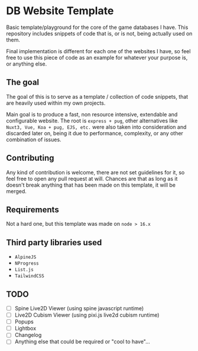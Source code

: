 # DB Website Template

Basic template/playground for the core of the game databases I have. This repository includes snippets of code that is, or is not, being actually used on them.

Final implementation is different for each one of the websites I have, so feel free to use this piece of code as an example for whatever your purpose is, or anything else.

## The goal

The goal of this is to serve as a template / collection of code snippets, that are heavily used within my own projects.

Main goal is to produce a fast, non resource intensive, extendable and configurable website. The root is `express + pug`, other alternatives like `Nuxt3, Vue, Koa + pug, EJS, etc.` were also taken into consideration and discarded later on, being it due to performance, complexity, or any other combination of issues.

## Contributing

Any kind of contribution is welcome, there are not set guidelines for it, so feel free to open any pull request at will. Chances are that as long as it doesn't break anything that has been made on this template, it will be merged.

## Requirements

Not a hard one, but this template was made on `node > 16.x`

## Third party libraries used

- `AlpineJS`
- `NProgress`
- `List.js`
- `TailwindCSS`

## TODO

- [ ] Spine Live2D Viewer (using spine javascript runtime)
- [ ] Live2D Cubism Viewer (using pixi.js live2d cubism runtime)
- [ ] Popups
- [ ] Lightbox
- [ ] Changelog
- [ ] Anything else that could be required or "cool to have"...
